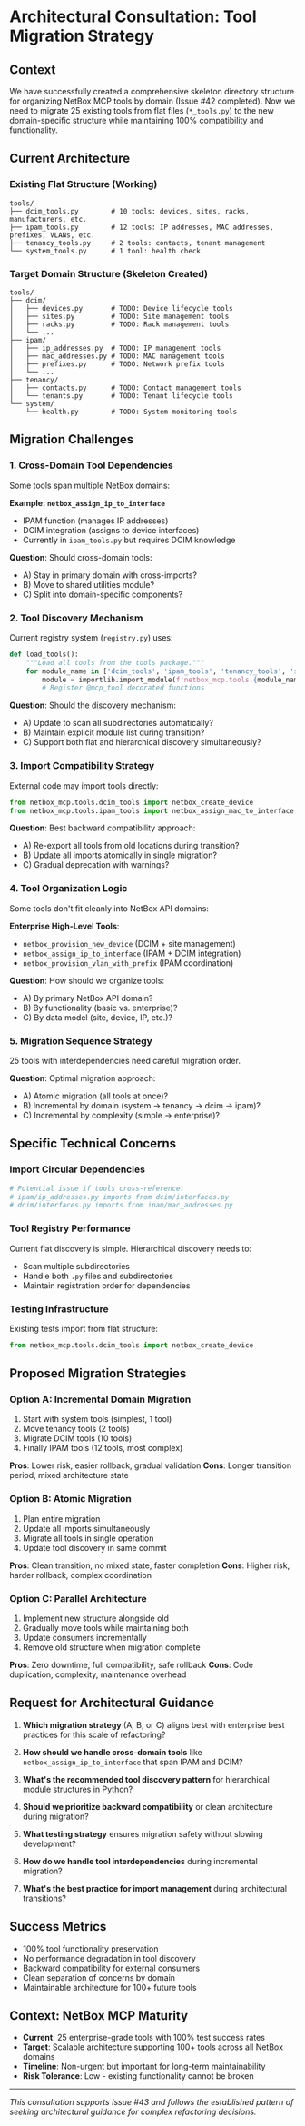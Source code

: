 # Architectural Consultation: Tool Migration Strategy

## Context
We have successfully created a comprehensive skeleton directory structure for organizing NetBox MCP tools by domain (Issue #42 completed). Now we need to migrate 25 existing tools from flat files (`*_tools.py`) to the new domain-specific structure while maintaining 100% compatibility and functionality.

## Current Architecture

### Existing Flat Structure (Working)
```
tools/
├── dcim_tools.py        # 10 tools: devices, sites, racks, manufacturers, etc.
├── ipam_tools.py        # 12 tools: IP addresses, MAC addresses, prefixes, VLANs, etc.
├── tenancy_tools.py     # 2 tools: contacts, tenant management
└── system_tools.py      # 1 tool: health check
```

### Target Domain Structure (Skeleton Created)
```
tools/
├── dcim/
│   ├── devices.py       # TODO: Device lifecycle tools
│   ├── sites.py         # TODO: Site management tools
│   ├── racks.py         # TODO: Rack management tools
│   └── ...
├── ipam/
│   ├── ip_addresses.py  # TODO: IP management tools
│   ├── mac_addresses.py # TODO: MAC management tools
│   ├── prefixes.py      # TODO: Network prefix tools
│   └── ...
├── tenancy/
│   ├── contacts.py      # TODO: Contact management tools
│   └── tenants.py       # TODO: Tenant lifecycle tools
└── system/
    └── health.py        # TODO: System monitoring tools
```

## Migration Challenges

### 1. Cross-Domain Tool Dependencies
Some tools span multiple NetBox domains:

**Example: `netbox_assign_ip_to_interface`**
- IPAM function (manages IP addresses)
- DCIM integration (assigns to device interfaces)
- Currently in `ipam_tools.py` but requires DCIM knowledge

**Question**: Should cross-domain tools:
- A) Stay in primary domain with cross-imports?
- B) Move to shared utilities module?
- C) Split into domain-specific components?

### 2. Tool Discovery Mechanism
Current registry system (`registry.py`) uses:
```python
def load_tools():
    """Load all tools from the tools package."""
    for module_name in ['dcim_tools', 'ipam_tools', 'tenancy_tools', 'system_tools']:
        module = importlib.import_module(f'netbox_mcp.tools.{module_name}')
        # Register @mcp_tool decorated functions
```

**Question**: Should the discovery mechanism:
- A) Update to scan all subdirectories automatically?
- B) Maintain explicit module list during transition?
- C) Support both flat and hierarchical discovery simultaneously?

### 3. Import Compatibility Strategy
External code may import tools directly:
```python
from netbox_mcp.tools.dcim_tools import netbox_create_device
from netbox_mcp.tools.ipam_tools import netbox_assign_mac_to_interface
```

**Question**: Best backward compatibility approach:
- A) Re-export all tools from old locations during transition?
- B) Update all imports atomically in single migration?
- C) Gradual deprecation with warnings?

### 4. Tool Organization Logic
Some tools don't fit cleanly into NetBox API domains:

**Enterprise High-Level Tools**:
- `netbox_provision_new_device` (DCIM + site management)
- `netbox_assign_ip_to_interface` (IPAM + DCIM integration)
- `netbox_provision_vlan_with_prefix` (IPAM coordination)

**Question**: How should we organize tools:
- A) By primary NetBox API domain?
- B) By functionality (basic vs. enterprise)?
- C) By data model (site, device, IP, etc.)?

### 5. Migration Sequence Strategy
25 tools with interdependencies need careful migration order.

**Question**: Optimal migration approach:
- A) Atomic migration (all tools at once)?
- B) Incremental by domain (system → tenancy → dcim → ipam)?
- C) Incremental by complexity (simple → enterprise)?

## Specific Technical Concerns

### Import Circular Dependencies
```python
# Potential issue if tools cross-reference:
# ipam/ip_addresses.py imports from dcim/interfaces.py
# dcim/interfaces.py imports from ipam/mac_addresses.py
```

### Tool Registry Performance
Current flat discovery is simple. Hierarchical discovery needs to:
- Scan multiple subdirectories
- Handle both `.py` files and subdirectories
- Maintain registration order for dependencies

### Testing Infrastructure
Existing tests import from flat structure:
```python
from netbox_mcp.tools.dcim_tools import netbox_create_device
```

## Proposed Migration Strategies

### Option A: Incremental Domain Migration
1. Start with system tools (simplest, 1 tool)
2. Move tenancy tools (2 tools)
3. Migrate DCIM tools (10 tools)
4. Finally IPAM tools (12 tools, most complex)

**Pros**: Lower risk, easier rollback, gradual validation
**Cons**: Longer transition period, mixed architecture state

### Option B: Atomic Migration
1. Plan entire migration
2. Update all imports simultaneously
3. Migrate all tools in single operation
4. Update tool discovery in same commit

**Pros**: Clean transition, no mixed state, faster completion
**Cons**: Higher risk, harder rollback, complex coordination

### Option C: Parallel Architecture
1. Implement new structure alongside old
2. Gradually move tools while maintaining both
3. Update consumers incrementally
4. Remove old structure when migration complete

**Pros**: Zero downtime, full compatibility, safe rollback
**Cons**: Code duplication, complexity, maintenance overhead

## Request for Architectural Guidance

1. **Which migration strategy** (A, B, or C) aligns best with enterprise best practices for this scale of refactoring?

2. **How should we handle cross-domain tools** like `netbox_assign_ip_to_interface` that span IPAM and DCIM?

3. **What's the recommended tool discovery pattern** for hierarchical module structures in Python?

4. **Should we prioritize backward compatibility** or clean architecture during migration?

5. **What testing strategy** ensures migration safety without slowing development?

6. **How do we handle tool interdependencies** during incremental migration?

7. **What's the best practice for import management** during architectural transitions?

## Success Metrics
- 100% tool functionality preservation
- No performance degradation in tool discovery
- Backward compatibility for external consumers
- Clean separation of concerns by domain
- Maintainable architecture for 100+ future tools

## Context: NetBox MCP Maturity
- **Current**: 25 enterprise-grade tools with 100% test success rates
- **Target**: Scalable architecture supporting 100+ tools across all NetBox domains
- **Timeline**: Non-urgent but important for long-term maintainability
- **Risk Tolerance**: Low - existing functionality cannot be broken

---

*This consultation supports Issue #43 and follows the established pattern of seeking architectural guidance for complex refactoring decisions.*